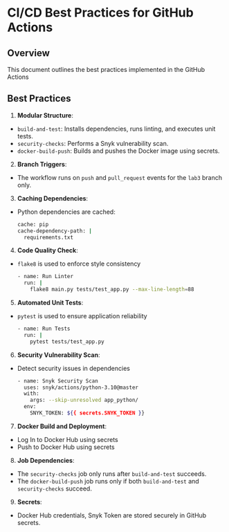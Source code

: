 # CI/CD Best Practices for GitHub Actions

## Overview
This document outlines the best practices implemented in the GitHub Actions

## Best Practices
1. **Modular Structure**:
* `build-and-test`: Installs dependencies, runs linting, and executes unit tests.
* `security-checks`: Performs a Snyk vulnerability scan.
* `docker-build-push`: Builds and pushes the Docker image using secrets.
2. **Branch Triggers**:
* The workflow runs on `push` and `pull_request` events for the `lab3` branch only.
3. **Caching Dependencies**:
* Python dependencies are cached:
    ```bash
    cache: pip
    cache-dependency-path: |
      requirements.txt
    ```
4. **Code Quality Check**:
* `flake8` is used to enforce style consistency
    ```bash
    - name: Run Linter
      run: |
        flake8 main.py tests/test_app.py --max-line-length=88
    ```
5. **Automated Unit Tests**:
* `pytest` is used to ensure application reliability
    ```bash
    - name: Run Tests
      run: |
        pytest tests/test_app.py
    ```
6. **Security Vulnerability Scan**:
* Detect security issues in dependencies
    ```bash
    - name: Snyk Security Scan
      uses: snyk/actions/python-3.10@master
      with:
        args: --skip-unresolved app_python/
      env:
        SNYK_TOKEN: ${{ secrets.SNYK_TOKEN }}
    ```
7. **Docker Build and Deployment**:
* Log In to Docker Hub using secrets
* Push to Docker Hub using secrets
8. **Job Dependencies**:
* The `security-checks` job only runs after `build-and-test` succeeds.
* The `docker-build-push` job runs only if both `build-and-test` and `security-checks` succeed.
9. **Secrets**:
* Docker Hub credentials, Snyk Token are stored securely in GitHub secrets.
